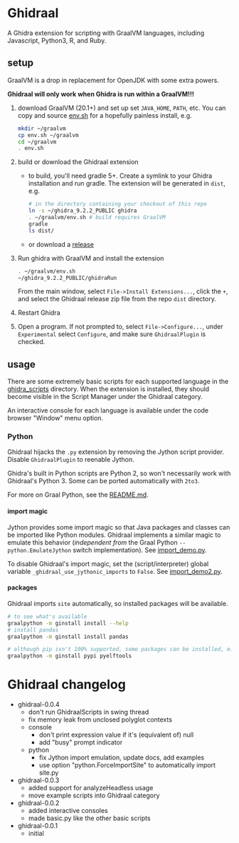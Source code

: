 # Ghidraal

A Ghidra extension for scripting with GraalVM languages, including Javascript, Python3, R, and Ruby.

## setup

GraalVM is a drop in replacement for OpenJDK with some extra powers.

**Ghidraal will only work when Ghidra is run within a GraalVM!!!**


1. download GraalVM (20.1+) and set up set `JAVA_HOME`, `PATH`, etc.  You can
   copy and source [env.sh](/env.sh) for a hopefully painless install, e.g.
    ```bash
    mkdir ~/graalvm
    cp env.sh ~/graalvm
    cd ~/graalvm
    . env.sh
    ```

2. build or download the Ghidraal extension
    - to build, you'll need gradle 5+.  Create a symlink to your Ghidra
      installation and run gradle.  The extension will be generated in `dist`,
      e.g.
        ```bash
        # in the directory containing your checkout of this repo 
        ln -s ~/ghidra_9.2.2_PUBLIC ghidra
        . ~/graalvm/env.sh # build requires GraalVM
        gradle
        ls dist/
        ```
    - or download a [release](/../../releases)

3. Run ghidra with GraalVM and install the extension
    ```bash
    . ~/graalvm/env.sh
    ~/ghidra_9.2.2_PUBLIC/ghidraRun
    ```
    From the main window, select `File->Install Extensions...`, click the `+`,
    and select the Ghidraal release zip file from the repo `dist` directory.

4. Restart Ghidra

5. Open a program.  If not prompted to, select `File->Configure...`, under
   `Experimental` select `Configure`, and make sure `GhidraalPlugin` is
   checked.

## usage

There are some extremely basic scripts for each supported language in the
[ghidra_scripts](/ghidra_scripts) directory.  When the extension is installed,
they should become visible in the Script Manager under the Ghidraal category.

An interactive console for each language is available under the code browser "Window"
menu option.

### Python

Ghidraal hijacks the `.py` extension by removing the Jython script provider.
Disable `GhidraalPlugin` to reenable Jython.

Ghidra's built in Python scripts are Python 2, so won't necessarily work with
Ghidraal's Python 3.  Some can be ported automatically with `2to3`.

For more on Graal Python, see the
[README.md](https://github.com/oracle/graalpython/blob/master/README.md).

#### import magic

Jython provides some import magic so that Java packages and classes can be
imported like Python modules.  Ghidraal implements a similar magic to emulate
this behavior (*independent from* the Graal Python `--python.EmulateJython`
switch implementation).  See [import_demo.py](ghidra_scripts/import_demo.py).

To disable Ghidraal's import magic, set the (script/interpreter) global
variable `_ghidraal_use_jythonic_imports` to `False`. See
[import_demo2.py](ghidra_scripts/import_demo2.py).

#### packages
Ghidraal imports `site` automatically, so installed packages will be available.

```bash
# to see what's available
graalpython -m ginstall install --help
# install pandas
graalpython -m ginstall install pandas

# although pip isn't 100% supported, some packages can be installed, e.g.
graalpython -m ginstall pypi pyelftools
```


# Ghidraal changelog

- ghidraal-0.0.4
    - don't run GhidraalScripts in swing thread
    - fix memory leak from unclosed polyglot contexts
    - console
        - don't print expression value if it's (equivalent of) null
        - add "busy" prompt indicator
    - python
        - fix Jython import emulation, update docs, add examples
        - use option "python.ForceImportSite" to automatically import site.py
- ghidraal-0.0.3
    - added support for analyzeHeadless usage
    - move example scripts into Ghidraal category
- ghidraal-0.0.2
    - added interactive consoles
    - made basic.py like the other basic scripts
- ghidraal-0.0.1
    - initial

